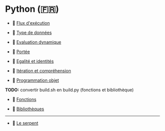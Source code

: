 # Python (🇫🇷)

 - 📖 [Flux d'exécution](https://boisgera.github.io/python-fr/cours/flux-d-exécution/index.html)

 - 📖 [Type de données](https://boisgera.github.io/python-fr/cours/type-de-données/index.html)

 - 📖 [Evaluation dynamique](https://boisgera.github.io/python-fr/cours/évaluation-dynamique/index.html)

 - 📖 [Portée](https://boisgera.github.io/python-fr/cours/portée/index.html)

 - 📖 [Egalité et identités](https://boisgera.github.io/python-fr/cours/égalité-et-identité/index.html)
 
 - 📖 [Itération et compréhension](https://boisgera.github.io/python-fr/cours/itération-et-compréhension/index.html)

 - 📖 [Programmation objet](https://boisgera.github.io/python-fr/cours/programmation-objet/index.html)

 **TODO:** convertir build.sh en build.py (fonctions et bibliothèque)

 - 📖 [Fonctions](https://boisgera.github.io/python-fr/cours/fonctions/index.html)

 - 📖 [Bibliothèques](https://boisgera.github.io/python-fr/cours/bibliothèque/index.html)


 -------------------------------------------------------------------------------

  - 📖 [Le serpent](https://boisgera.github.io/python-fr/tps/games/index.html)